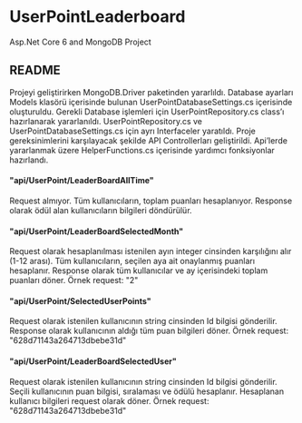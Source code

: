 # UserPointLeaderboard
Asp.Net Core 6 and MongoDB Project

## README

Projeyi geliştirirken MongoDB.Driver paketinden yararlıldı. Database ayarları Models klasörü içerisinde bulunan UserPointDatabaseSettings.cs içerisinde oluşturuldu. Gerekli Database işlemleri için UserPointRepository.cs class’ı hazırlanarak yararlanıldı. UserPointRepository.cs ve UserPointDatabaseSettings.cs için ayrı Interfaceler yaratıldı. Proje gereksinimlerini karşılayacak şekilde API Controllerları geliştirildi. Api’lerde yararlanmak üzere HelperFunctions.cs içerisinde yardımcı fonksiyonlar hazırlandı.

#### "api/UserPoint/LeaderBoardAllTime"
Request almıyor. Tüm kullanıcıların, toplam puanları hesaplanıyor. Response olarak ödül alan kullanıcıların bilgileri döndürülür.

#### "api/UserPoint/LeaderBoardSelectedMonth"
Request olarak hesaplanılması istenilen ayın integer cinsinden karşılığını alır (1-12 arası). Tüm kullanıcıların, seçilen aya ait onaylanmış puanları hesaplanır. Response olarak tüm kullanıcılar ve ay içerisindeki toplam puanları döner. Örnek request: "2"

#### "api/UserPoint/SelectedUserPoints"
Request olarak istenilen kullanıcının string cinsinden Id bilgisi gönderilir. Response olarak kullanıcının aldığı tüm puan bilgileri döner. Örnek request: "628d71143a264713dbebe31d"

#### "api/UserPoint/LeaderBoardSelectedUser"
Request olarak istenilen kullanıcının string cinsinden Id bilgisi gönderilir. Seçili kullanıcının puan bilgisi, sıralaması ve ödülü hesaplanır. Hesaplanan kullanıcı bilgileri request olarak döner. Örnek request: "628d71143a264713dbebe31d"
